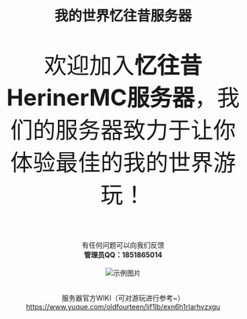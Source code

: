 
<div align="center">

# 我的世界忆往昔服务器
 <p style="font-size: 46px;">欢迎加入<strong>忆往昔HerinerMC服务器</strong>，我们的服务器致力于让你体验最佳的我的世界游玩！</p>
<br>有任何问题可以向我们反馈
<br><strong>管理员QQ：1851865014</strong>
<br>
<br>
<img src="https://i.imgur.com/pM5JUDS.png" alt="示例图片">


<br>服务器官方WIKI（可对游玩进行参考~）
https://www.yuque.com/oldfourteen/lif1lb/exn6h1rlarhvzxgu
</div>
